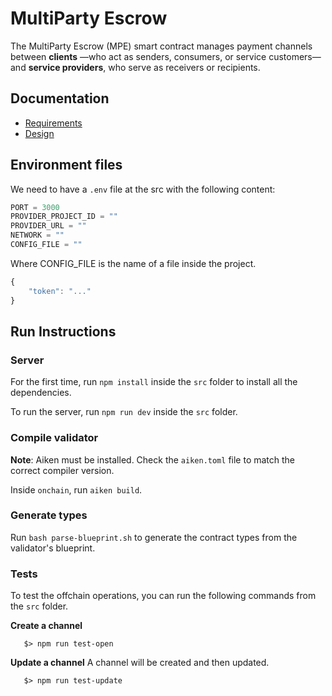 # MultiParty Escrow
The MultiParty Escrow (MPE) smart contract manages payment channels between **clients** —who act as senders, consumers, or service customers— and **service providers**, who serve as receivers or recipients.

## Documentation
- [Requirements](./requeriments.md)
- [Design](./design.md)

## Environment files

We need to have a `.env` file at the src with the following content:

```js
PORT = 3000
PROVIDER_PROJECT_ID = ""
PROVIDER_URL = ""
NETWORK = ""
CONFIG_FILE = ""
```

Where CONFIG_FILE is the name of a file inside the project.

```js
{
    "token": "..."
}
```

## Run Instructions

### Server
For the first time, run `npm install` inside the `src` folder to install all the dependencies.

To run the server, run `npm run dev` inside the `src` folder.

### Compile validator
**Note**: Aiken must be installed. Check the `aiken.toml` file to match the correct compiler version.

Inside `onchain`, run `aiken build`.

### Generate types
Run `bash parse-blueprint.sh` to generate the contract types from the validator's blueprint.

### Tests
To test the offchain operations, you can run the following commands from the `src` folder.

**Create a channel**
```shell
   $> npm run test-open
```
**Update a channel**
A channel will be created and then updated.
```shell
   $> npm run test-update
```
